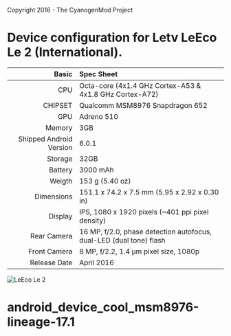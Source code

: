 Copyright 2016 - The CyanogenMod Project

Device configuration for Letv LeEco Le 2 (International).
=======================================================

Basic   | Spec Sheet
-------:|:-------------------------------------------------------------------------
CPU     | Octa-core (4x1.4 GHz Cortex-A53 & 4x1.8 GHz Cortex-A72)
CHIPSET | Qualcomm MSM8976 Snapdragon 652
GPU     | Adreno 510
Memory  | 3GB
Shipped Android Version | 6.0.1
Storage | 32GB
Battery | 3000 mAh
Weigth | 153 g (5.40 oz)
Dimensions | 151.1 x 74.2 x 7.5 mm (5.95 x 2.92 x 0.30 in)
Display | IPS, 1080 x 1920 pixels (~401 ppi pixel density)
Rear Camera  | 16 MP, f/2.0, phase detection autofocus, dual-LED (dual tone) flash
Front Camera | 8 MP, f/2.2, 1.4 µm pixel size, 1080p
Release Date | April 2016

![LeEco Le 2](http://cdn2.gsmarena.com/vv/pics/leeco/le-eco-le2.jpg "LeEco Le 2")
# android_device_cool_msm8976-lineage-17.1
